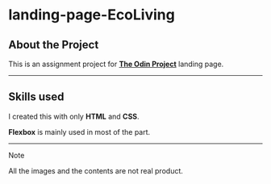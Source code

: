 # landing-page-EcoLiving

## About the Project
This is an assignment project for **[The Odin Project](https://www.theodinproject.com/lessons/foundations-landing-page)** landing page.

---
## Skills used
I created this with only **HTML** and **CSS**.

**Flexbox** is mainly used in most of the part.

---

>[!NOTE]
>All the images and the contents are not real product.
